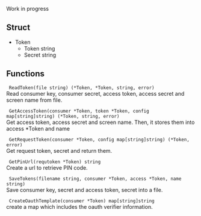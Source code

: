 Work in progress


## Struct
- Token
    - Token string
    - Secret string

## Functions
` ReadToken(file string) (*Token, *Token, string, error)`  
Read consumer key, consumer secret, access token, access secret and screen name from file.

` GetAccessToken(consumer *Token, token *Token, config map[string]string) (*Token, string, error)`  
Get access token, access secret and screen name. Then, it stores them into access *Token and name

` GetRequestToken(consumer *Token, config map[string]string) (*Token, error)`  
Get request token, secret and return them.

` GetPinUrl(requtoken *Token) string`  
Create a url to retrieve PIN code.

` SaveTokens(filename string, consumer *Token, access *Token, name string)`  
Save consumer key, secret and access token, secret into a file.

` CreateOauthTemplate(consumer *Token) map[string]string`  
create a map which includes the oauth verifier information.
